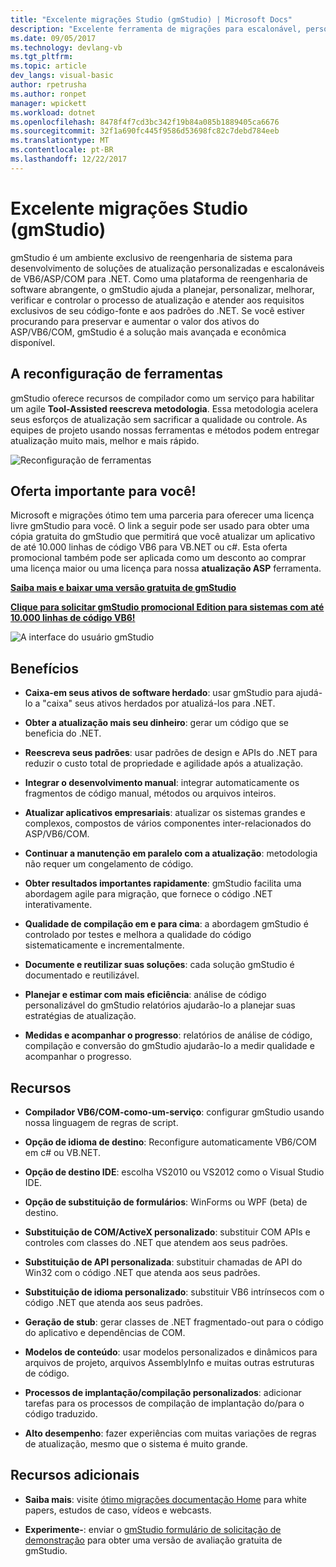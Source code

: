 ```yaml
---
title: "Excelente migrações Studio (gmStudio) | Microsoft Docs"
description: "Excelente ferramenta de migrações para escalonável, personalizado VB6/ASP/COMM para soluções de atualização do .NET"
ms.date: 09/05/2017
ms.technology: devlang-vb
ms.tgt_pltfrm: 
ms.topic: article
dev_langs: visual-basic
author: rpetrusha
ms.author: ronpet
manager: wpickett
ms.workload: dotnet
ms.openlocfilehash: 8478f4f7cd3bc342f19b84a085b1889405ca6676
ms.sourcegitcommit: 32f1a690fc445f9586d53698fc82c7debd784eeb
ms.translationtype: MT
ms.contentlocale: pt-BR
ms.lasthandoff: 12/22/2017
---
```

# <a name="great-migrations-studio-gmstudio"></a>Excelente migrações Studio (gmStudio)

gmStudio é um ambiente exclusivo de reengenharia de sistema para desenvolvimento de soluções de atualização personalizadas e escalonáveis de VB6/ASP/COM para .NET. Como uma plataforma de reengenharia de software abrangente, o gmStudio ajuda a planejar, personalizar, melhorar, verificar e controlar o processo de atualização e atender aos requisitos exclusivos de seu código-fonte e aos padrões do .NET.  Se você estiver procurando para preservar e aumentar o valor dos ativos do ASP/VB6/COM, gmStudio é a solução mais avançada e econômica disponível. 

## <a name="the-tool-assisted-rewrite"></a>A reconfiguração de ferramentas

gmStudio oferece recursos de compilador como um serviço para habilitar um agile **Tool-Assisted reescreva metodologia**. Essa metodologia acelera seus esforços de atualização sem sacrificar a qualidade ou controle. As equipes de projeto usando nossas ferramentas e métodos podem entregar atualização muito mais, melhor e mais rápido.

![Reconfiguração de ferramentas](./media/tool-assisted-rewrite.png) 

## <a name="important-offer-for-you"></a>Oferta importante para você!

Microsoft e migrações ótimo tem uma parceria para oferecer uma licença livre gmStudio para você. O link a seguir pode ser usado para obter uma cópia gratuita do gmStudio que permitirá que você atualizar um aplicativo de até 10.000 linhas de código VB6 para VB.NET ou c#. Esta oferta promocional também pode ser aplicada como um desconto ao comprar uma licença maior ou uma licença para nossa **atualização ASP** ferramenta.

[**Saiba mais e baixar uma versão gratuita de gmStudio**](http://www.greatmigrations.com/resources/gmstudio-promotion.aspx)

[**Clique para solicitar gmStudio promocional Edition para sistemas com até 10.000 linhas de código VB6!**](http://www.greatmigrations.com/resources/gmstudio-promotion.aspx)

![A interface do usuário gmStudio](./media/gmstudio-ui.png) 

## <a name="benefits"></a>Benefícios

- **Caixa-em seus ativos de software herdado**: usar gmStudio para ajudá-lo a "caixa" seus ativos herdados por atualizá-los para .NET.

- **Obter a atualização mais seu dinheiro**: gerar um código que se beneficia do .NET.

- **Reescreva seus padrões**: usar padrões de design e APIs do .NET para reduzir o custo total de propriedade e agilidade após a atualização.  

- **Integrar o desenvolvimento manual**: integrar automaticamente os fragmentos de código manual, métodos ou arquivos inteiros. 

- **Atualizar aplicativos empresariais**: atualizar os sistemas grandes e complexos, compostos de vários componentes inter-relacionados do ASP/VB6/COM.

- **Continuar a manutenção em paralelo com a atualização**: metodologia não requer um congelamento de código.  

- **Obter resultados importantes rapidamente**: gmStudio facilita uma abordagem agile para migração, que fornece o código .NET interativamente.
 
- **Qualidade de compilação em e para cima**: a abordagem gmStudio é controlado por testes e melhora a qualidade do código sistematicamente e incrementalmente.

- **Documente e reutilizar suas soluções**: cada solução gmStudio é documentado e reutilizável.

- **Planejar e estimar com mais eficiência**: análise de código personalizável do gmStudio relatórios ajudarão-lo a planejar suas estratégias de atualização.

- **Medidas e acompanhar o progresso**: relatórios de análise de código, compilação e conversão do gmStudio ajudarão-lo a medir qualidade e acompanhar o progresso.

## <a name="features"></a>Recursos

- **Compilador VB6/COM-como-um-serviço**: configurar gmStudio usando nossa linguagem de regras de script.

- **Opção de idioma de destino**: Reconfigure automaticamente VB6/COM em c# ou VB.NET.

- **Opção de destino IDE**: escolha VS2010 ou VS2012 como o Visual Studio IDE.

- **Opção de substituição de formulários**: WinForms ou WPF (beta) de destino.

- **Substituição de COM/ActiveX personalizado**: substituir COM APIs e controles com classes do .NET que atendem aos seus padrões.

- **Substituição de API personalizada**: substituir chamadas de API do Win32 com o código .NET que atenda aos seus padrões.

- **Substituição de idioma personalizado**: substituir VB6 intrínsecos com o código .NET que atenda aos seus padrões.

- **Geração de stub**: gerar classes de .NET fragmentado-out para o código do aplicativo e dependências de COM.

- **Modelos de conteúdo**: usar modelos personalizados e dinâmicos para arquivos de projeto, arquivos AssemblyInfo e muitas outras estruturas de código.

- **Processos de implantação/compilação personalizados**: adicionar tarefas para os processos de compilação de implantação do/para o código traduzido.

- **Alto desempenho**: fazer experiências com muitas variações de regras de atualização, mesmo que o sistema é muito grande.

## <a name="additional-resources"></a>Recursos adicionais

- **Saiba mais**: visite [ótimo migrações documentação Home](https://www.greatmigrations.com/resources/documentation.aspx) para white papers, estudos de caso, vídeos e webcasts.

- **Experimente-**: enviar o [gmStudio formulário de solicitação de demonstração](http://www.greatmigrations.com/resources/gmstudio-promotion.aspx) para obter uma versão de avaliação gratuita de gmStudio.
  
